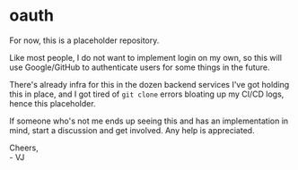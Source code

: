 # oauth

For now, this is a placeholder repository.

Like most people, I do not want to implement login on my own, so this will use Google/GitHub to authenticate users
for some things in the future.

There's already infra for this in the dozen backend services I've got holding this in place, and I got tired of `git clone`
errors bloating up my CI/CD logs, hence this placeholder.

If someone who's not me ends up seeing this and has an implementation in mind, start a discussion and get involved. Any help
is appreciated.

Cheers,  
\- VJ
